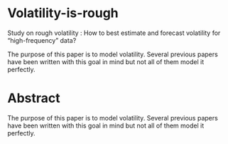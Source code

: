 # Volatility-is-rough

Study on rough volatility : How to best estimate and forecast volatility for “high-frequency” data?

The purpose of this paper is to model volatility. Several previous papers have been written with this goal in mind but not all of them model it perfectly.

# Abstract

The purpose of this paper is to model volatility. Several previous papers have been written with this goal in mind but not all of them model it perfectly.
